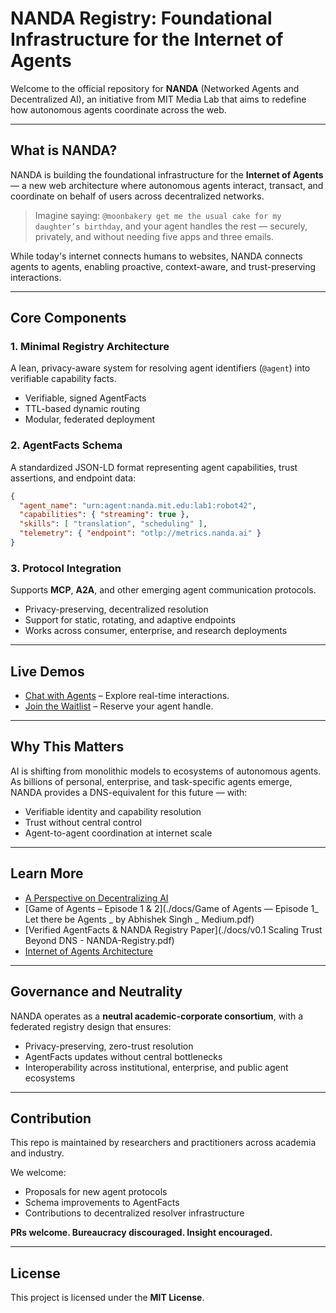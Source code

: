 # NANDA Registry: Foundational Infrastructure for the Internet of Agents

Welcome to the official repository for **NANDA** (Networked Agents and Decentralized AI), an initiative from MIT Media Lab that aims to redefine how autonomous agents coordinate across the web.

---

## What is NANDA?

NANDA is building the foundational infrastructure for the **Internet of Agents** — a new web architecture where autonomous agents interact, transact, and coordinate on behalf of users across decentralized networks.

> Imagine saying: `@moonbakery get me the usual cake for my daughter’s birthday`, and your agent handles the rest — securely, privately, and without needing five apps and three emails.

While today's internet connects humans to websites, NANDA connects agents to agents, enabling proactive, context-aware, and trust-preserving interactions.

---

## Core Components

### 1. Minimal Registry Architecture

A lean, privacy-aware system for resolving agent identifiers (`@agent`) into verifiable capability facts.

- Verifiable, signed AgentFacts
- TTL-based dynamic routing
- Modular, federated deployment

### 2. AgentFacts Schema

A standardized JSON-LD format representing agent capabilities, trust assertions, and endpoint data:

```json
{
  "agent_name": "urn:agent:nanda.mit.edu:lab1:robot42",
  "capabilities": { "streaming": true },
  "skills": [ "translation", "scheduling" ],
  "telemetry": { "endpoint": "otlp://metrics.nanda.ai" }
}
```

### 3. Protocol Integration

Supports **MCP**, **A2A**, and other emerging agent communication protocols.

- Privacy-preserving, decentralized resolution
- Support for static, rotating, and adaptive endpoints
- Works across consumer, enterprise, and research deployments

---

## Live Demos

- [Chat with Agents](https://chat.nanda-registry.com) – Explore real-time interactions.
- [Join the Waitlist](https://waitlist.nanda-registry.com) – Reserve your agent handle.

---

## Why This Matters

AI is shifting from monolithic models to ecosystems of autonomous agents. As billions of personal, enterprise, and task-specific agents emerge, NANDA provides a DNS-equivalent for this future — with:

- Verifiable identity and capability resolution
- Trust without central control
- Agent-to-agent coordination at internet scale

---

## Learn More

- [A Perspective on Decentralizing AI](./docs/decentralized_ML_perspective-16.pdf)
- [Game of Agents – Episode 1 & 2](./docs/Game of Agents — Episode 1_ Let there be Agents _ by Abhishek Singh _ Medium.pdf)
- [Verified AgentFacts & NANDA Registry Paper](./docs/v0.1 Scaling Trust Beyond DNS - NANDA-Registry.pdf)
- [Internet of Agents Architecture](./docs/NandaRegistry_AgenticChat.pdf)

---

## Governance and Neutrality

NANDA operates as a **neutral academic-corporate consortium**, with a federated registry design that ensures:

- Privacy-preserving, zero-trust resolution
- AgentFacts updates without central bottlenecks
- Interoperability across institutional, enterprise, and public agent ecosystems

---

## Contribution

This repo is maintained by researchers and practitioners across academia and industry.

We welcome:
- Proposals for new agent protocols
- Schema improvements to AgentFacts
- Contributions to decentralized resolver infrastructure

**PRs welcome. Bureaucracy discouraged. Insight encouraged.**

---

## License

This project is licensed under the **MIT License**.
